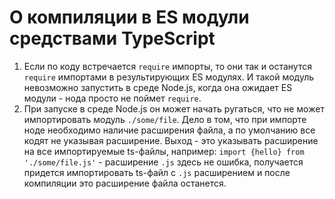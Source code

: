 # О компиляции в ES модули средствами TypeScript

1. Если по коду встречается `require` импорты, то они так и останутся `require` импортами в результирующих ES модулях. И такой модуль невозможно запустить в среде Node.js, когда она ожидает ES модули - нода просто не поймет `require`.
2. При запуске в среде Node.js он может начать ругаться, что не может импортировать модуль `./some/file`. Дело в том, что при импорте ноде необходимо наличие расширения файла, а по умолчанию все кодят не указывая расширение. Выход - это указывать расширение на все импортируемые ts-файлы, например: `import {hello} from './some/file.js'` - расширение `.js` здесь не ошибка, получается придется импортировать ts-файл с `.js` расширением и после компиляции это расширение файла останется.
